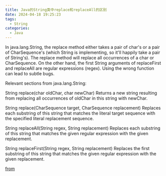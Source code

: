 ```yaml
---
title: Java的String类中replace和replaceAll的区别
date: 2024-04-18 19:25:23
tags:
  - String
categories:
  - Java
---
```

In java.lang.String, the replace method either takes a pair of char's or a pair of CharSequence's (which String is implementing, so it'll happily take a pair of String's). The replace method will replace all occurrences of a char or CharSequence.
On the other hand, the first String arguments of replaceFirst and replaceAll are regular expressions (regex).
Using the wrong function can lead to subtle bugs.

Relevant sections from java.lang.String:

String replace(char oldChar, char newChar)
Returns a new string resulting from replacing all occurrences of oldChar in this string with newChar.

String replace(CharSequence target, CharSequence replacement)
Replaces each substring of this string that matches the literal target sequence with the specified literal replacement sequence.

String replaceAll(String regex, String replacement)
Replaces each substring of this string that matches the given regular expression with the given replacement.

String replaceFirst(String regex, String replacement)
Replaces the first substring of this string that matches the given regular expression with the given replacement.

[from](https://stackoverflow.com/questions/10827872/difference-between-string-replace-and-replaceall "来自")
